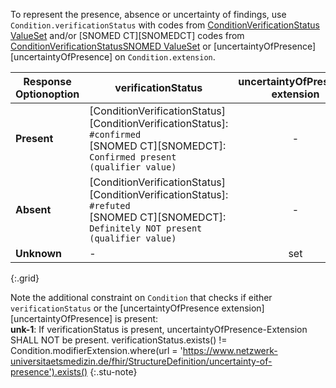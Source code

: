 To represent the presence, absence or uncertainty of findings, use `Condition.verificationStatus` with codes from [ConditionVerificationStatus ValueSet](https://www.hl7.org/fhir/valueset-condition-ver-status.html) and/or [SNOMED CT][SNOMEDCT] codes from [ConditionVerificationStatusSNOMED ValueSet](https://simplifier.net/forschungsnetzcovid-19/verification-status) or [uncertaintyOfPresence][uncertaintyOfPresence] on `Condition.extension`.

| Response Optionoption | verificationStatus | uncertaintyOfPresence extension |
| ------------- | ------------------ | :------------------------------: |
| **Present** |[ConditionVerificationStatus][ConditionVerificationStatus]: `#confirmed` <br/> [SNOMED CT][SNOMEDCT]: `Confirmed present (qualifier value)` | - |
| **Absent** | [ConditionVerificationStatus][ConditionVerificationStatus]: `#refuted` <br/> [SNOMED CT][SNOMEDCT]: `Definitely NOT present (qualifier value)` | - |
| **Unknown** | - | set |
{:.grid}

Note the additional constraint on `Condition` that checks if either `verificationStatus` or the [uncertaintyOfPresence extension][uncertaintyOfPresence] is present:<br/>
  **unk-1**: If verificationStatus is present, uncertaintyOfPresence-Extension SHALL NOT be present. verificationStatus.exists() != Condition.modifierExtension.where(url = 'https://www.netzwerk-universitaetsmedizin.de/fhir/StructureDefinition/uncertainty-of-presence').exists()
{:.stu-note}
